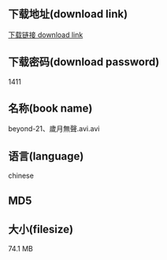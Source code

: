 ## 下载地址(download link)
[下载链接 download link](https://tutu365.netlify.app/?s=beyond-21%E3%80%81%E6%AD%B2%E6%9C%88%E7%84%A1%E8%81%B2.avi)

## 下载密码(download password)
1411

## 名称(book name)
beyond-21、歲月無聲.avi.avi

## 语言(language)
chinese

## MD5


## 大小(filesize)
74.1 MB
